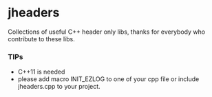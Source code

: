 # jheaders
Collections of useful C++ header only libs, thanks for everybody who contribute to these libs.

### TIPs
*	C++11 is needed
*	please add macro INIT_EZLOG to one of your cpp file or include jheaders.cpp to your project.